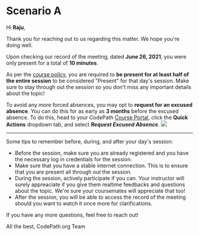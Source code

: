 # Scenario A
Hi **Raju**,

Thank you for reaching out to us regarding this matter. We hope you're doing well.

Upon checking our record of the meeting, dated **June 26, 2021**, you were only present for a total of **10 minutes**.

As per the [course policy](https://mock.policy), you are required to **be present for at least half of the entire session** to be considered "Present" for that day's session. Make sure to stay through out the session so you don't miss any important details about the topic!

To avoid any more forced absences, you may opt to **request for an excused absence**. You can do this for as early as **3 months** before the excused absence. To do this, head to your CodePath [Course Portal](https://courses.codepath.com/sessions), click the **Quick Actions** dropdown tab, and select ***Request Excused Absence***.
![](https://i.imgur.com/17cXBhf.png)


---


Some tips to remember before, during, and after your day's session:
* Before the session, make sure you are already registered and you have the necessary log in credentials for the session.
* Make sure that you have a stable internet connection. This is to ensure that you are present all through out the session.
* During the session, actively participate if you can. Your instructor will surely appreaciate if you give them realtime feedbacks and questions about the topic. We're sure your coursemates will appreciate that too!
* After the session, you will be able to access the record of the meeting should you want to watch it once more for clarifications.

If you have any more questions, feel free to reach out!

   
All the best,
CodePath.org Team
